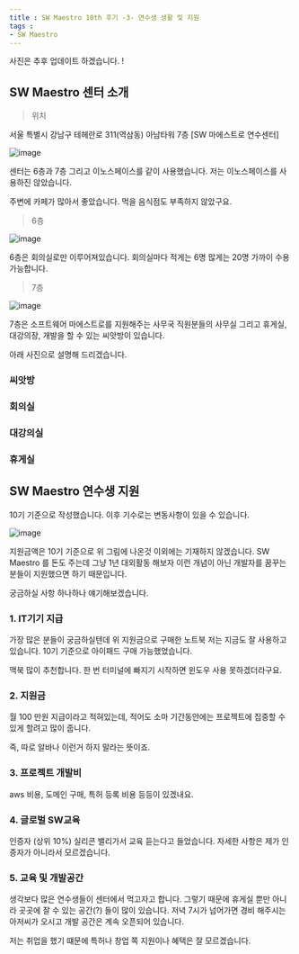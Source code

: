 ```yaml
---
title : SW Maestro 10th 후기 -3- 연수생 생활 및 지원
tags :
- SW Maestro
---
```


사진은 추후 업데이트 하겠습니다. !

## SW Maestro 센터 소개

> 위치

서울 특별시 강남구 테헤란로 311(역삼동) 아남타워 7층 [SW 마에스트로 연수센터] 

![image](https://user-images.githubusercontent.com/44635266/73593434-96031380-4547-11ea-8a35-d6b40461950a.png)

센터는 6층과 7층 그리고 이노스페이스를 같이 사용했습니다. 저는 이노스페이스를 사용하진 않았습니다.

주변에 카페가 많아서 좋았습니다. 먹을 음식점도 부족하지 않았구요.

> 6층

![image](https://user-images.githubusercontent.com/44635266/73593395-1aa16200-4547-11ea-9e63-c4f0111740bc.png)

6층은 회의실로만 이루어져있습니다. 회의실마다 적게는 6명 많게는 20명 가까이 수용 가능합니다.

> 7층

![image](https://user-images.githubusercontent.com/44635266/73593396-1b39f880-4547-11ea-8eca-9c0ffcccd51d.png)

7층은 소프트웨어 마에스트로를 지원해주는 사무국 직원분들의 사무실 그리고 휴게실, 대강의장, 개발을 할 수 있는 씨앗방이 있습니다.

아래 사진으로 설명해 드리겠습니다.

### 씨앗방

### 회의실

### 대강의실

### 휴게실

## SW Maestro 연수생 지원

10기 기준으로 작성했습니다. 이후 기수로는 변동사항이 있을 수 있습니다.

![image](https://user-images.githubusercontent.com/44635266/71070441-2070fd00-21be-11ea-94e6-a97c54c23e62.png)

지원금액은 10기 기준으로 위 그림에 나온것 이외에는 기재하지 않겠습니다. SW Maestro 를 돈도 주는데 그냥 1년 대외활동 해보자 이런 개념이 아닌 개발자를 꿈꾸는 분들이 지원했으면 하기 때문입니다.

궁금하실 사항 하나하나 얘기해보겠습니다.

### 1. IT기기 지급

가장 많은 분들이 궁금하실텐데 위 지원금으로 구매한 노트북 저는 지금도 잘 사용하고 있습니다. 10기 기준으로 아이패드 구매 가능했었습니다.

맥북 많이 추천합니다. 한 번 터미널에 빠지기 시작하면 윈도우 사용 못하겠더라구요.

### 2. 지원금

월 100 만원 지급이라고 적혀있는데, 적어도 소마 기간동안에는 프로젝트에 집중할 수 있게 할려고 많이 줍니다.

즉, 따로 알바나 이런거 하지 말라는 뜻이죠.

### 3. 프로젝트 개발비

aws 비용, 도메인 구매, 특허 등록 비용 등등이 있겠내요.

### 4. 글로벌 SW교육

인증자 (상위 10%) 실리콘 밸리가서 교육 듣는다고 들었습니다. 자세한 사항은 제가 인증자가 아니라서 모르겠습니다.

### 5. 교육 및 개발공간

생각보다 많은 연수생들이 센터에서 먹고자고 합니다. 그렇기 때문에 휴게실 뿐만 아니라 곳곳에 잘 수 있는 공간(?) 들이 많이 있습니다. 저녁 7시가 넘어가면 경비 해주시는 아저씨가 오시고 개발 공간은 계속 오픈되어 있습니다.

저는 취업을 했기 떄문에 특허나 창업 쪽 지원이나 혜택은 잘 모르겠습니다.




